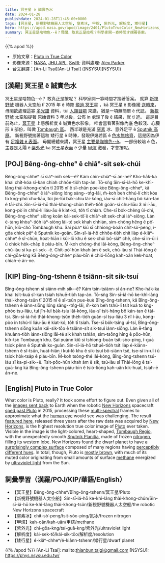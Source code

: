 ```yaml
---
title: 冥王星 ê 誠實色水
date: 2024-01-28
publishdate: 2024-01-28T11:45:00+0800
tags: [冥王星, 新視野號機器人太空船, 窒素冰, 甲烷, 紫外光, 解析度, 矮行星]
hero: https://apod.nasa.gov/apod/image/2401/PlutoTrueColor_NewHorizons_960.jpg
summary: 冥王星是啥物色--ê？毋閣，敢真正是按呢？科學家開一寡時間才揣著答案。
---
```


{{% apod %}}

- 原始文章：[Pluto in True Color](https://apod.nasa.gov/apod/ap240128.html)
- 影像來源：[NASA](https://www.nasa.gov/), [JHU APL](https://www.jhuapl.edu/), [SwRI](https://www.swri.org/); 資料處理: [Alex Parker](http://www.alexharrisonparker.com/)
- 台文翻譯：[An-Li Tsai][An-Li Tsai] ([NSYSU][NSYSU])

## [漢羅] 冥王星 ê 誠實色水
冥王星是啥物色--ê？
敢真正是按呢？
科學家開一寡時間才揣著答案。
就算 [新視野號][New Horizons 1] 機器人太空船 tī 2015 年 ê 時陣 [飛過 冥王星][sped past Pluto] ，kā 冥王星 ê 影像攏 [送轉來][images sent back]，毋閣欲處理這寡 [多光譜][multi-spectral] 資料，tùi [人類目睭][human eye] 來講，猶是一項無簡單 ê 代誌。
[新視野號][New Horizons 2] 太空船提著 原始資料 3 年以後，公佈 in 處理了後 ê 結果，就 tī [遮][featured here]。
這是目前為止，[冥王星][Pluto] 上懸解析度 ê 誠實色水影像。
咱會當看著影像內底 色較淺、心臟形 ê 部份，叫做 [Tombaugh 區][Tombaugh Regio]。
西半球是充滿 [窒素][nitrogen] 冰、意外足平 ê [Sputnik 高原][Sputnik Planitia]。
新視野號揣著這粒 矮行星 ê 時陣，發現伊幾若區 ê [色水無啥齊][perceptibly different hues]，這是因為伊有 [足複雜 ê 表面][surprisingly complex surface]。
毋閣總體來講，冥王星 [主要是咖啡色--ê][mostly brown]。
一部份較暗 ê 色，主要是太陽 ê [紫外光][ultraviolet light] kā 冥王星表面 ê 少量 [甲烷][methane] 激發，才會按呢。

## [POJ] Bêng-ông-chheⁿ ê chiâⁿ-si̍t sek-chúi
Bêng-ông-chheⁿ sī siáⁿ-mih sek--ê?
Kám chin-chiàⁿ-sī án-ne?
Kho-ha̍k-ka khai chi̍t-kóa sî-kan chiah chhōe-tio̍h tap-àn.
Tō-sǹg Sin-sī-iá-hō ke-khì-lâng thài-khong-chûn tī 2015 nî ê sî-chūn poe-kòe Bêng-ông-chheⁿ, kā Bêng-ông-chheⁿ ê iáⁿ-siōng lóng sàng--tńg-lâi, m̄-koh beh chhú-lí chit kóa to kng-phó͘ chu-liāu, tùi jîn-lūi ba̍k-chiu lâi-kóng, iáu-sī chi̍t-hāng bô kán-tan ê tāi-chì.
Sin-sī-iá-hō thài-khong-chûn the̍h-tio̍h goân-sí chu-liāu 3 nî í-āu, kong-pò͘ in chhú-lí liáu-āu ê kiat-kó, to̍h tī chiah.
Che-sī bo̍k-chêng ûi-chí, Bêng-ông-chheⁿ siōng koân kái-sek-tō͘ ê chiâⁿ-si̍t sek-chúi iáⁿ-siōng.
Lán ē-tàng khòaⁿ-tio̍h iáⁿ-siōng lāi-té sek khah chhián, sim-chōng hêng ê pō͘-hūn, kiò-chò Tombaugh khu.
Sai pòaⁿ kiû sī chhiong-boán chit-sò͘-peng, í-gōa chiok pêⁿ ê Sputnik ko-goân.
Sin-sī-iá-hō chhōe-tio̍h chit lia̍p é-kiâⁿ-chheⁿ ê sî-chūn, hoat-hiān i kúi-lō khu ê sek-chúi bô-siáⁿ chê, che-sī in-ūi i ū chiok ho̍k-cha̍p ê piáu-bīn.
M̄-koh chóng-thé lâi-kóng, Bêng-ông-chheⁿ chú-iàu sī ka-pi-sek--ê.
Chi̍t-pō͘-hūn khah àm ê sek, chú-iàu sī Thài-iông ê chí-gōa-kng kā Bêng-ông-chheⁿ piáu-bīn ê chió-liōng kah-oân kek-hoat, chiah-ē án-ne.

## [KIP] Bîng-ông-tshenn ê tsiânn-si̍t sik-tsuí
Bîng-ông-tshenn sī siánn-mih sik--ê?
Kám tsin-tsiànn-sī án-ne?
Kho-ha̍k-ka khai tsi̍t-kuá sî-kan tsiah tshuē-tio̍h tap-àn.
Tō-sǹg Sin-sī-iá-hō ke-khì-lâng thài-khong-tsûn tī 2015 nî ê sî-tsūn pue-kuè Bîng-ông-tshenn, kā Bîng-ông-tshenn ê iánn-siōng lóng sàng--tńg-lâi, m̄-koh beh tshú-lí tsit kuá to kng-phóo tsu-liāu, tuì jîn-luī ba̍k-tsiu lâi-kóng, iáu-sī tsi̍t-hāng bô kán-tan ê tāi-tsì.
Sin-sī-iá-hō thài-khong-tsûn the̍h-tio̍h guân-sí tsu-liāu 3 nî í-āu, kong-pòo in tshú-lí liáu-āu ê kiat-kó, to̍h tī tsiah.
Tse-sī bo̍k-tsîng uî-tsí, Bîng-ông-tshenn siōng kuân kái-sik-tōo ê tsiânn-si̍t sik-tsuí iánn-siōng.
Lán ē-tàng khuànn-tio̍h iánn-siōng lāi-té sik khah tshián, sim-tsōng hîng ê pōo-hūn, kiò-tsò Tombaugh khu.
Sai puànn kiû sī tshiong-buán tsit-sòo-ping, í-guā tsiok pênn ê Sputnik ko-guân.
Sin-sī-iá-hō tshuē-tio̍h tsit lia̍p é-kiânn-tshenn ê sî-tsūn, huat-hiān i kuí-lō khu ê sik-tsuí bô-siánn tsê, tse-sī in-uī i ū tsiok ho̍k-tsa̍p ê piáu-bīn.
M̄-koh tsóng-thé lâi-kóng, Bîng-ông-tshenn tsú-iàu sī ka-pi-sik--ê.
Tsi̍t-pōo-hūn khah àm ê sik, tsú-iàu sī Thài-iông ê tsí-guā-kng kā Bîng-ông-tshenn piáu-bīn ê tsió-liōng kah-uân kik-huat, tsiah-ē án-ne.

## [English] Pluto in True Color
What color is Pluto, really?
It took some effort to figure out.
Even given all of the [images sent back][images sent back] to Earth when the robotic [New Horizons][New Horizons 1] spacecraft [sped past Pluto][sped past Pluto] in 2015, processing these [multi-spectral][multi-spectral] frames to approximate what the [human eye][human eye] would see was challenging.
The result [featured here][featured here], released three years after the raw data was acquired by [New Horizons][New Horizons 2], is the highest resolution true color image of [Pluto][Pluto] ever taken.
Visible in the image is the light-colored, heart-shaped, [Tombaugh Regio][Tombaugh Regio], with the unexpectedly smooth [Sputnik Planitia][Sputnik Planitia], made of frozen [nitrogen][nitrogen], filling its western lobe.
New Horizons found the dwarf planet to have a [surprisingly complex surface][surprisingly complex surface] composed of many regions having [perceptibly different hues][perceptibly different hues].
In total, though, Pluto is [mostly brown][mostly brown], with much of its muted color originating from small amounts of surface [methane][methane] energized by [ultraviolet light][ultraviolet light] from the Sun.

## 詞彙學習（漢羅/POJ/KIP/華語/English）
- 【冥王星】Bêng-ông-chheⁿ/Bîng-ông-tshenn/冥王星/Pluto
- 【新視野號機器人太空船】Sin-sī-iá-hō ke-khì-lâng thài-khong-chûn/Sin-sī-iá-hō ke-khì-lâng thài-khong-tsûn/新視野號機器人太空船/the robotic New Horizons spacecraft
- 【窒素冰】chit-sò͘-peng/tsit-sòo-ping/氮冰/frozen nitrogen
- 【甲烷】kah-oân/kah-uân/甲烷/methane
- 【紫外光】chí-gōa-kng/tsí-guā-kng/紫外光/ultraviolet light
- 【解析度】kái-sek-tō͘/kái-sik-tōo/解析度/resolution
- 【矮行星】é-kiâⁿ-chheⁿ/é-kiânn-tshenn/矮行星/dwarf planet

{{% /apod %}}
[An-Li Tsai]: mailto:thianbun.taigi@gmail.com
[NSYSU]: https://phys.nsysu.edu.tw/

[copyright]: https://apod.nasa.gov/apod/fap/lib/about_apod.html#srapply
[License]: https://creativecommons.org/licenses/by/3.0/

[images sent back]:https://apod.nasa.gov/apod/ap150831.html
[New Horizons 1]:https://science.nasa.gov/mission/new-horizons/
[sped past Pluto]:https://apod.nasa.gov/apod/ap170731.html
[multi-spectral]:https://en.wikipedia.org/wiki/Ralph_(New_Horizons)
[human eye]:https://micro.magnet.fsu.edu/primer/java/humanvision/accommodation/index.html
[featured here]:http://pluto.jhuapl.edu/Galleries/Featured-Images/image.php?page=1&gallery_id=2&image_id=543
[New Horizons 2]:http://pluto.jhuapl.edu/Mission/Spacecraft.php#Systems-and-Components
[Pluto]:https://science.nasa.gov/dwarf-planets/pluto/
[Tombaugh Regio]:https://en.wikipedia.org/wiki/Tombaugh_Regio
[Sputnik Planitia]:https://apod.nasa.gov/apod/ap161122.html
[nitrogen]:https://periodic.lanl.gov/7.shtml
[surprisingly complex surface]:https://apod.nasa.gov/apod/ap150914.html
[perceptibly different hues]:https://www.reddit.com/media?url=https%3A%2F%2Fi.redd.it%2Fxvdk3cwfp1171.jpg
[mostly brown]:https://apod.nasa.gov/apod/ap060903.html
[methane]:https://www.nasa.gov/solar-system/first-you-see-it-then-you-dont-scientists-closer-to-explaining-mars-methane-mystery/
[ultraviolet light]:https://science.nasa.gov/ems/10_ultravioletwaves
